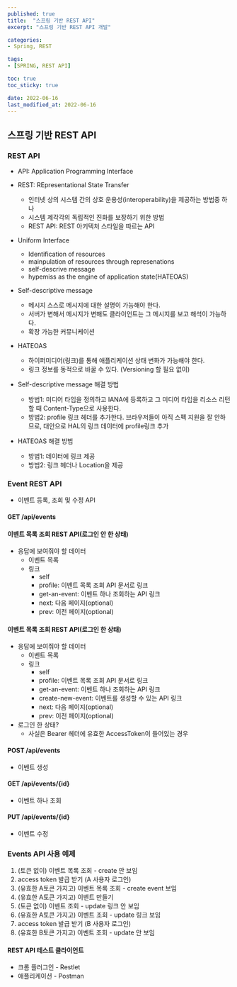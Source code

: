```yaml
---
published: true   
title:  "스프링 기반 REST API"
excerpt: "스프링 기반 REST API 개발"

categories:
- Spring, REST

tags:
- [SPRING, REST API]

toc: true
toc_sticky: true

date: 2022-06-16
last_modified_at: 2022-06-16
---
```

## 스프링 기반 REST API

### REST API
- API: Application Programming Interface
- REST: REpresentational State Transfer
    - 인터넷 상의 시스템 간의 상호 운용성(interoperability)을 제공하는 방법중 하나
    - 시스템 제각각의 독립적인 진화를 보장하기 위한 방법
    - REST API: REST 아키텍처 스타일을 따르는 API
    
- Uniform Interface
    - Identification of resources
    - mainpulation of resources through represenations
    - self-descrive message
    - hypemiss as the engine of application state(HATEOAS)
- Self-descriptive message
    - 메시지 스스로 메시지에 대한 설명이 가능해야 한다.
    - 서버가 변해서 메시지가 변해도 클라이언트는 그 메시지를 보고 해석이 가능하다.
    - 확장 가능한 커뮤니케이션
- HATEOAS
    - 하이퍼미디어(링크)를 통해 애플리케이션 상태 변화가 가능해야 한다.
    - 링크 정보를 동적으로 바꿀 수 있다. (Versioning 할 필요 없이)
- Self-descriptive message 해결 방법
    - 방법1: 미디어 타입을 정의하고 IANA에 등록하고 그 미디어 타입을 리소스 리턴할 때 Content-Type으로 사용한다.
    - 방법2: profile 링크 헤더를 추가한다. 브라우저들이 아직 스펙 지원을 잘 안하므로, 대안으로 HAL의 링크 데이터에 profile링크 추가
- HATEOAS 해결 방법
    - 방법1: 데이터에 링크 제공
    - 방법2: 링크 헤더나 Location을 제공
    
### Event REST API
- 이벤트 등록, 조회 및 수정 API

#### GET /api/events
#### 이벤트 목록 조회 REST API(로그인 안 한 상태)
- 응답에 보여줘야 할 데이터
    - 이벤트 목록
    - 링크
        - self
        - profile: 이벤트 목록 조회 API 문서로 링크
        - get-an-event: 이벤트 하나 조회하는 API 링크
        - next: 다음 페이지(optional)
        - prev: 이전 페이지(optional)
    
#### 이벤트 목록 조회 REST API(로그인 한 상태)    
- 응답에 보여줘야 할 데이터
    - 이벤트 목록
    - 링크
        - self
        - profile: 이벤트 목록 조회 API 문서로 링크
        - get-an-event: 이벤트 하나 조회하는 API 링크
        - create-new-event: 이벤트를 생성할 수 있는 API 링크
        - next: 다음 페이지(optional)
        - prev: 이전 페이지(optional)
- 로그인 한 상태?
    - 사실은 Bearer 헤더에 유효한 AccessToken이 들어있는 경우
    
#### POST /api/events
- 이벤트 생성
#### GET /api/events/{id}
- 이벤트 하나 조회
#### PUT /api/events/{id}
- 이벤트 수정

### Events API 사용 예제
1. (토큰 없이) 이벤트 목록 조회 - create 안 보임
2. access token 발급 받기 (A 사용자 로그인)
3. (유효한 A토큰 가지고) 이벤트 목록 조회 - create event 보임
4. (유효한 A토큰 가지고) 이벤트 만들기
5. (토큰 없이) 이벤트 조회 - update 링크 안 보임
6. (유효한 A토큰 가지고) 이벤트 조회 - update 링크 보임
7. access token 발급 받기 (B 사용자 로그인)
8. (유효한 B토큰 가지고) 이벤트 조회 - update 안 보임

#### REST API 테스트 클라이언트
- 크롬 플러그인 - Restlet
- 애플리케이션 - Postman